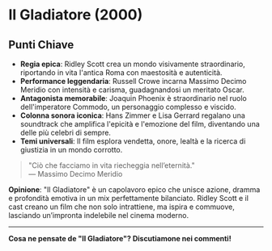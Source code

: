 # Il Gladiatore (2000)

## Punti Chiave

- **Regia epica**: Ridley Scott crea un mondo visivamente straordinario, riportando in vita l'antica Roma con maestosità e autenticità.
- **Performance leggendaria**: Russell Crowe incarna Massimo Decimo Meridio con intensità e carisma, guadagnandosi un meritato Oscar.
- **Antagonista memorabile**: Joaquin Phoenix è straordinario nel ruolo dell'imperatore Commodo, un personaggio complesso e viscido.
- **Colonna sonora iconica**: Hans Zimmer e Lisa Gerrard regalano una soundtrack che amplifica l'epicità e l'emozione del film, diventando una delle più celebri di sempre.
- **Temi universali**: Il film esplora vendetta, onore, lealtà e la ricerca di giustizia in un mondo corrotto.

> "Ciò che facciamo in vita riecheggia nell’eternità."  
> — Massimo Decimo Meridio

**Opinione**: "Il Gladiatore" è un capolavoro epico che unisce azione, dramma e profondità emotiva in un mix perfettamente bilanciato. Ridley Scott e il cast creano un film che non solo intrattiene, ma ispira e commuove, lasciando un’impronta indelebile nel cinema moderno.

---

**Cosa ne pensate de "Il Gladiatore"? Discutiamone nei commenti!**

